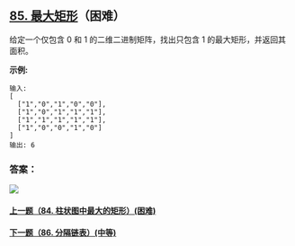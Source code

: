## [85. 最大矩形](https://leetcode-cn.com/problems/maximal-rectangle/)（困难）

给定一个仅包含 0 和 1 的二维二进制矩阵，找出只包含 1 的最大矩形，并返回其面积。

**示例:**

```
输入:
[
  ["1","0","1","0","0"],
  ["1","0","1","1","1"],
  ["1","1","1","1","1"],
  ["1","0","0","1","0"]
]
输出: 6
```



### 答案：



![](https://img-blog.csdnimg.cn/20200807155236311.png)

#### [上一题（84. 柱状图中最大的矩形）(困难)](https://github.com/sdwwld/leetCode/blob/master/src/main/java/com/wld/java/leetcode/leetCode0084.md)

#### [下一题（86. 分隔链表）(中等)](https://github.com/sdwwld/leetCode/blob/master/src/main/java/com/wld/java/leetcode/leetCode0086.md)